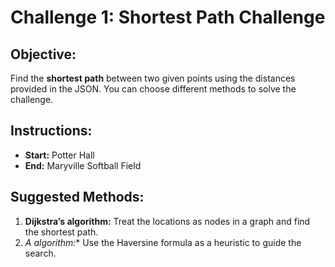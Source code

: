 # Challenge 1: Shortest Path Challenge

## Objective:
Find the **shortest path** between two given points using the distances provided in the JSON. You can choose different methods to solve the challenge.

## Instructions:
- **Start:** Potter Hall
- **End:** Maryville Softball Field

## Suggested Methods:
1. **Dijkstra’s algorithm:** Treat the locations as nodes in a graph and find the shortest path.
2. **A* algorithm:** Use the Haversine formula as a heuristic to guide the search.
